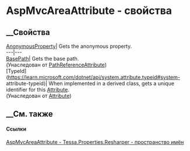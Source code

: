 # AspMvcAreaAttribute - свойства
##  __Свойства
[AnonymousProperty](P_Tessa_Properties_Resharper_AspMvcAreaAttribute_AnonymousProperty.htm)|
Gets the anonymous property.  
---|---  
[BasePath](P_Tessa_Properties_Resharper_PathReferenceAttribute_BasePath.htm)|
Gets the base path.  
(Унаследован от
[PathReferenceAttribute](T_Tessa_Properties_Resharper_PathReferenceAttribute.htm))  
[TypeId](https://learn.microsoft.com/dotnet/api/system.attribute.typeid#system-
attribute-typeid)| When implemented in a derived class, gets a unique
identifier for this
[Attribute](https://learn.microsoft.com/dotnet/api/system.attribute).  
(Унаследован от
[Attribute](https://learn.microsoft.com/dotnet/api/system.attribute))  
##  __См. также
#### Ссылки
[AspMvcAreaAttribute - ](T_Tessa_Properties_Resharper_AspMvcAreaAttribute.htm)
[Tessa.Properties.Resharper - пространство
имён](N_Tessa_Properties_Resharper.htm)
